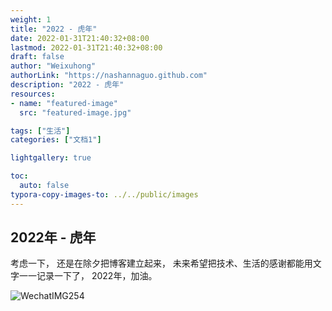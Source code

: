 ```yaml
---
weight: 1
title: "2022 - 虎年"
date: 2022-01-31T21:40:32+08:00
lastmod: 2022-01-31T21:40:32+08:00
draft: false
author: "Weixuhong"
authorLink: "https://nashannaguo.github.com"
description: "2022 - 虎年"
resources:
- name: "featured-image"
  src: "featured-image.jpg"

tags: ["生活"]
categories: ["文档1"]

lightgallery: true

toc:
  auto: false
typora-copy-images-to: ../../public/images
---
```


## 2022年 - 虎年

考虑一下， 还是在除夕把博客建立起来， 未来希望把技术、生活的感谢都能用文字一一记录一下了， 2022年，加油。

![WechatIMG254](https://tva1.sinaimg.cn/large/008i3skNly1gyx9y1xzj2j30u0141jww.jpg)
